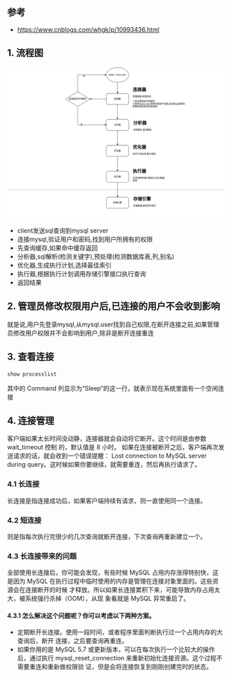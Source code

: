 ## 参考
- https://www.cnblogs.com/whgk/p/10993436.html

## 1. 流程图
![](./images/mysql/mysql执行过程.png)
- client发送sql查询到mysql server
- 连接mysql,验证用户和密码,找到用户所拥有的权限
- 先查询缓存,如果命中缓存返回
- 分析器,sql解析(检测关键字),预处理(检测数据库表,列,别名)
- 优化器,生成执行计划,选择最佳索引
- 执行器,根据执行计划调用存储引擎接口执行查询
- 返回结果

## 2. 管理员修改权限用户后,已连接的用户不会收到影响
就是说,用户先登录mysql,从mysql.user找到自己权限,在断开连接之前,如果管理员修改用户权限并不会影响到用户,除非是断开连接重连

## 3. 查看连接
```bash
show processlist
```
其中的 Command 列显示为“Sleep”的这一行，就表示现在系统里面有一个空闲连接

## 4. 连接管理
客户端如果太长时间没动静，连接器就会自动将它断开。这个时间是由参数 wait_timeout 控制
的，默认值是 8 小时。 如果在连接被断开之后，客户端再次发送请求的话，就会收到一个错误提醒： Lost connection to MySQL server during query。这时候如果你要继续，就需要重连，然后再执行请求了。
### 4.1 长连接
长连接是指连接成功后，如果客户端持续有请求，则一直使用同一个连接。
### 4.2 短连接
则是指每次执行完很少的几次查询就断开连接，下次查询再重新建立一个。
### 4.3 长连接带来的问题
全部使用长连接后，你可能会发现，有些时候 MySQL 占用内存涨得特别快，这是因为
MySQL 在执行过程中临时使用的内存是管理在连接对象里面的。这些资源会在连接断开的时候
才释放。所以如果长连接累积下来，可能导致内存占用太大，被系统强行杀掉（OOM），从现
象看就是 MySQL 异常重启了。
#### 4.3.1 怎么解决这个问题呢？你可以考虑以下两种方案。
- 定期断开长连接。使用一段时间，或者程序里面判断执行过一个占用内存的大查询后，断开
连接，之后要查询再重连。
- 如果你用的是 MySQL 5.7 或更新版本，可以在每次执行一个比较大的操作后，通过执行
mysql_reset_connection 来重新初始化连接资源。这个过程不需要重连和重新做权限验
证，但是会将连接恢复到刚刚创建完时的状态。